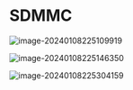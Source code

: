 # SDMMC

![image-20240108225109919](https://picture-01-1316374204.cos.ap-beijing.myqcloud.com/image/202401082251028.png)

![image-20240108225146350](https://picture-01-1316374204.cos.ap-beijing.myqcloud.com/image/202401082251435.png)

![image-20240108225304159](https://picture-01-1316374204.cos.ap-beijing.myqcloud.com/image/202401082253253.png)











